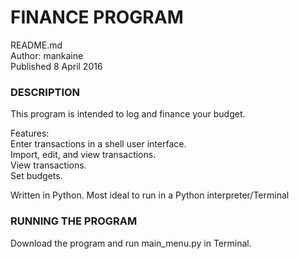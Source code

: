 # FINANCE PROGRAM
README.md<br />
Author: mankaine<br />
Published 8 April 2016<br />

### DESCRIPTION
This program is intended to log and finance your budget. <br />

Features:<br />
Enter transactions in a shell user interface.<br />
Import, edit, and view transactions.<br />
View transactions.<br />
Set budgets.<br />

Written in Python. Most ideal to run in a Python interpreter/Terminal<br />

### RUNNING THE PROGRAM
Download the program and run main_menu.py in Terminal. 
